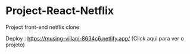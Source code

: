 # Project-React-Netflix
Project front-end netflix clone


Deploy : https://musing-villani-8634c6.netlify.app/ (Click aqui para ver o projeto)
